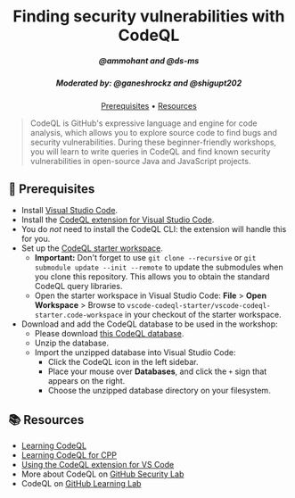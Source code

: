 <h1 align="center">Finding security vulnerabilities with CodeQL</h1>
<h5 align="center">@ammohant and @ds-ms</h5>
<h5 align="center">Moderated by: @ganeshrockz and @shigupt202 </h5>


<p align="center">
  <a href="#mega-prerequisites">Prerequisites</a> •  
  <a href="#books-resources">Resources</a>
</p>

> CodeQL is GitHub's expressive language and engine for code analysis, which allows you to explore source code to find bugs and security vulnerabilities. During these beginner-friendly workshops, you will learn to write queries in CodeQL and find known security vulnerabilities in open-source Java and JavaScript projects.

## :mega: Prerequisites
- Install [Visual Studio Code](https://code.visualstudio.com/).
- Install the [CodeQL extension for Visual Studio Code](https://help.semmle.com/codeql/codeql-for-vscode/procedures/setting-up.html).
- You do _not_ need to install the CodeQL CLI: the extension will handle this for you.
- Set up the [CodeQL starter workspace](https://help.semmle.com/codeql/codeql-for-vscode/procedures/setting-up.html#using-the-starter-workspace).
  - **Important:** Don't forget to use `git clone --recursive` or `git submodule update --init --remote` to update the submodules when you clone this repository. This allows you to obtain the standard CodeQL query libraries.
  - Open the starter workspace in Visual Studio Code: **File** > **Open Workspace** > Browse to `vscode-codeql-starter/vscode-codeql-starter.code-workspace` in your checkout of the starter workspace.
- Download and add the CodeQL database to be used in the workshop:
  - Please download [this CodeQL database](https://github.com/githubsatelliteworkshops/codeql-workshop-satellite/blob/master/example_db.zip).
  - Unzip the database.
  - Import the unzipped database into Visual Studio Code:
    - Click the CodeQL icon in the left sidebar.
    - Place your mouse over **Databases**, and click the `+` sign that appears on the right.
    - Choose the unzipped database directory on your filesystem.

## :books: Resources
- [Learning CodeQL](https://help.semmle.com/QL/learn-ql)
- [Learning CodeQL for CPP](https://codeql.github.com/docs/codeql-language-guides/codeql-for-cpp/)
- [Using the CodeQL extension for VS Code](https://help.semmle.com/codeql/codeql-for-vscode.html)
- More about CodeQL on [GitHub Security Lab](https://securitylab.github.com/tools/codeql)
- CodeQL on [GitHub Learning Lab](https://lab.github.com/githubtraining/codeql-u-boot-challenge-(cc++))
